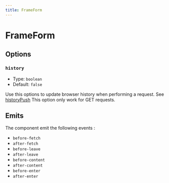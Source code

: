 ```yaml
---
title: FrameForm
---
```


# FrameForm

## Options

### `history`

- Type: `boolean`
- Default: `false`

Use this options to update browser history when performing a request. See [historyPush](https://js-toolkit.studiometa.dev/utils/history/historyPush.html#historypush)
This option only work for GET requests.

## Emits

The component emit the following events :

- `before-fetch`
- `after-fetch`
- `before-leave`
- `after-leave`
- `before-content`
- `after-content`
- `before-enter`
- `after-enter`

